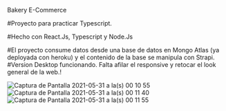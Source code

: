 Bakery E-Commerce

#Proyecto para practicar Typescript.

#Hecho con React.Js, Typescript y Node.Js

#El proyecto consume datos desde una base de datos en Mongo Atlas (ya deployada con heroku) y el contenido de la base se manipula con Strapi.
#Version Desktop funcionando. Falta afilar el responsive y retocar el look general de la web.!


![Captura de Pantalla 2021-05-31 a la(s) 00 10 55](https://user-images.githubusercontent.com/60524354/120134774-3baead00-c1a5-11eb-9630-09fa647656f6.png)
![Captura de Pantalla 2021-05-31 a la(s) 00 11 40](https://user-images.githubusercontent.com/60524354/120134722-1de14800-c1a5-11eb-85df-e4aa5291e551.png)
![Captura de Pantalla 2021-05-31 a la(s) 00 11 55](https://user-images.githubusercontent.com/60524354/120134727-2174cf00-c1a5-11eb-891f-d9cbe2ba03dc.png)






